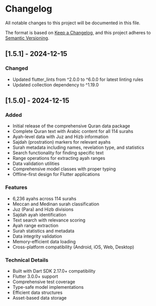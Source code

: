 # Changelog

All notable changes to this project will be documented in this file.

The format is based on [Keep a Changelog](https://keepachangelog.com/en/1.0.0/),
and this project adheres to [Semantic Versioning](https://semver.org/spec/v2.0.0.html).

## [1.5.1] - 2024-12-15

### Changed
- Updated flutter_lints from ^2.0.0 to ^6.0.0 for latest linting rules
- Updated collection dependency to ^1.19.0

## [1.5.0] - 2024-12-15

### Added
- Initial release of the comprehensive Quran data package
- Complete Quran text with Arabic content for all 114 surahs
- Ayah-level data with Juz and Hizb information
- Sajdah (prostration) markers for relevant ayahs
- Surah metadata including names, revelation type, and statistics
- Search functionality for finding specific text
- Range operations for extracting ayah ranges
- Data validation utilities
- Comprehensive model classes with proper typing
- Offline-first design for Flutter applications

### Features
- 6,236 ayahs across 114 surahs
- Meccan and Medinan surah classification
- Juz (Para) and Hizb divisions
- Sajdah ayah identification
- Text search with relevance scoring
- Ayah range extraction
- Surah statistics and metadata
- Data integrity validation
- Memory-efficient data loading
- Cross-platform compatibility (Android, iOS, Web, Desktop)

### Technical Details
- Built with Dart SDK 2.17.0+ compatibility
- Flutter 3.0.0+ support
- Comprehensive test coverage
- Type-safe model implementations
- Efficient data structures
- Asset-based data storage